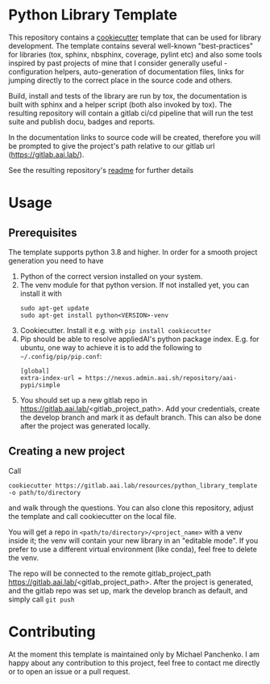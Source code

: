 # Python Library Template

This repository contains a [cookiecutter](https://github.com/cookiecutter/cookiecutter) template 
that can be used for library development. The template contains several well-known "best-practices" for libraries
 (tox, sphinx, nbsphinx, coverage, pylint etc) and also some tools 
inspired by past projects of mine that I consider generally useful - configuration helpers, 
auto-generation of documentation files, links for jumping directly to the correct place in the source code and others.

Build, install and tests of the library are run by tox, the documentation is built with sphinx and a
helper script (both also invoked by tox). The resulting repository will contain a gitlab ci/cd pipeline that will 
run the test suite and publish docu, badges and reports.

In the documentation links to source code will be created, therefore you will be prompted to give the project's 
path relative to our gitlab url (https://gitlab.aai.lab/).

See the resulting repository's [readme]({{cookiecutter.project_name}}/README-dev.md) for further details

# Usage

## Prerequisites

The template supports python 3.8 and higher. In order for a smooth project generation you need to have

1) Python of the correct version installed on your system.
2) The venv module for that python version. If not installed yet, you can install it with
    ```shell script
    sudo apt-get update
    sudo apt-get install python<VERSION>-venv
    ```
3) Cookiecutter. Install it e.g. with `pip install cookiecutter`
4) Pip should be able to resolve appliedAI's python package index. E.g. for ubuntu, one way to achieve it is
to add the following to `~/.config/pip/pip.conf`:
    ```
    [global]
    extra-index-url = https://nexus.admin.aai.sh/repository/aai-pypi/simple
    ```
5) You should set up a new gitlab repo in https://gitlab.aai.lab/<gitlab_project_path>. Add your credentials,
create the develop branch and mark it as default branch. This can also be done after the project
was generated locally.

## Creating a new project

Call

```shell script
cookiecutter https://gitlab.aai.lab/resources/python_library_template -o path/to/directory
```

and walk through the questions. You can also clone this repository, adjust the template and call cookiecutter on
the local file.

You will get a repo in `<path/to/directory>/<project_name>` with a venv inside it; the venv will contain your new
library in an "editable mode".
If you prefer to use a different virtual environment (like conda), feel free to delete the venv. 

The repo will be connected to the remote gitlab_project_path https://gitlab.aai.lab/<gitlab_project_path>.
After the project is generated, and the gitlab repo was set up, 
mark the develop branch as default, and simply call `git push`


# Contributing
At the moment this template is maintained only by Michael Panchenko.
I am happy about any contribution to this project, feel free to contact me directly or to open an issue or a pull request.